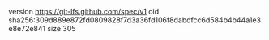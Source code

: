 version https://git-lfs.github.com/spec/v1
oid sha256:309d889e872fd0809828f7d3a36fd106f8dabdfcc6d584b4b44a1e3e8e72e841
size 305
